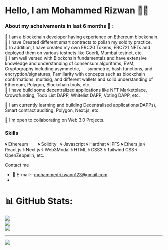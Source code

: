 Hello, I am Mohammed Rizwan :raising_hand_man:
================================

### About my acheivements in last 6 months :dart: :

:pushpin: I am a blockchain developer having experience on Ethereum blockchain.                                                                                         
:pushpin: I have Created different smart contracts to polish my soldity practice.                                                                                       
:pushpin: In addition, I have created my own ERC20 Tokens, ERC721 NFTs and deployed them on various testnets like Goerli, Mumbai testnet, etc.                         
:pushpin: I am well versed with Blockchain fundamentals and have extensive knowledge and understanding of consensum algorithms, EVM, Cryptography including asymmetric,  &nbsp;&nbsp;&nbsp;&nbsp;      symmetric, hash functions, and encryption/signatures, Familiarity with concepts such as blockchain confirmations, multisig, and different wallets and     solid             understanding of Ethereum, Polygon, Blockchain tools, etc.        <br>                                                                                                                                                                                                                                                               :pushpin: I have build some decentralized applications like NFT Marketplace, Crowdfunding, Todo List DAPP, Whitelist DAPP, Voting DAPP, etc. 

🧠 I am currently learning and building Decentralised applications(DAPPs), Smart contract auditing, Polygon, Next.js, etc.

🤝  I'm open to collaborating on Web 3.0 Projects.

### Skills

:cyclone: Ethereum   &nbsp; &nbsp;&nbsp;&nbsp;&nbsp;   :cyclone: Solidity  &nbsp;    :cyclone: Javascript      :cyclone: Hardhat      :cyclone: IPFS      :cyclone: Ethers.js      :cyclone: React.js      :cyclone: Next.js      :cyclone: Web3Modal      :cyclone: HTML      :cyclone: CSS3      :cyclone: Tailwind CSS      :cyclone: OpenZeppelin, etc. 

Contact me

* :incoming_envelope: E-mail:- [mohammedrizwann123@gmail.com](mailto:mohammedrizwann123@gmail.com)
* 




# 📊 GitHub Stats:
![](https://github-readme-stats.vercel.app/api?username=mohammedrizwann123&theme=dark&hide_border=false&include_all_commits=false&count_private=false)<br/>
![](https://github-readme-streak-stats.herokuapp.com/?user=mohammedrizwann123&theme=dark&hide_border=false)<br/>
![](https://github-readme-stats.vercel.app/api/top-langs/?username=mohammedrizwann123&theme=dark&hide_border=false&include_all_commits=false&count_private=false&layout=compact)

---
[![](https://visitcount.itsvg.in/api?id=mohammedrizwann123&icon=6&color=0)](https://visitcount.itsvg.in)

<!-- Proudly created with GPRM ( https://gprm.itsvg.in ) -->

